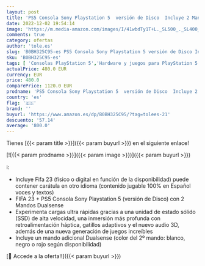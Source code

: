 ```yaml
---
layout: post
title: 'PS5 Consola Sony Playstation 5  versión de Disco  Incluye 2 Mandos Dualsense + FIFA 23 Compatible para Sony PS5 Playstation 5 Versión Disco'
date: 2022-12-02 19:54:14
image: 'https://m.media-amazon.com/images/I/41wbdTy1T+L._SL500_._SL400_.jpg'
comments: true
category: ofertas
author: 'tole.es'
slug: 'B0BH325C95-es PS5 Consola Sony Playstation 5 versión de Disco Incluye 2...'
sku: 'B0BH325C95-es'
tags: [ 'Consolas PlayStation 5','Hardware y juegos para PlayStation 5','Videojuegos','playstation','ps5','🇪🇸', ]
actualPrice: 480.0 EUR
currency: EUR
price: 480.0
comparePrice: 1120.0 EUR
prodname: 'PS5 Consola Sony Playstation 5  versión de Disco  Incluye 2 Mandos Dualsense + FIFA 23 Compatible para Sony PS5 Playstation 5 Versión Disco'
country: 'es'
flag: '🇪🇸'
brand: ''
buyurl: 'https://www.amazon.es/dp/B0BH325C95/?tag=tolees-21'
descuento: '57.14'
average: '800.0'
---
```


Tienes [{{< param title >}}]({{< param buyurl >}}) en el siguiente enlace!

[![{{< param prodname >}}]({{< param image >}})]({{< param buyurl >}})

ℹ️:

- Incluye Fifa 23 (físico o digital en función de la disponibilidad) puede contener carátula en otro idioma (contenido jugable 100% en Español voces y textos)
- FIFA 23 + PS5 Consola Sony Playstation 5 (versión de Disco) con 2 Mandos Dualsense
- Experimenta cargas ultra rápidas gracias a una unidad de estado sólido (SSD) de alta velocidad, una inmersión más profunda con retroalimentación háptica, gatillos adaptivos y el nuevo audio 3D, además de una nueva generación de juegos increíbles
- Incluye un mando adicional Dualsense (color del 2º mando: blanco, negro o rojo según disponibilidad)

[🛒 Accede a la oferta!!]({{< param buyurl >}})
